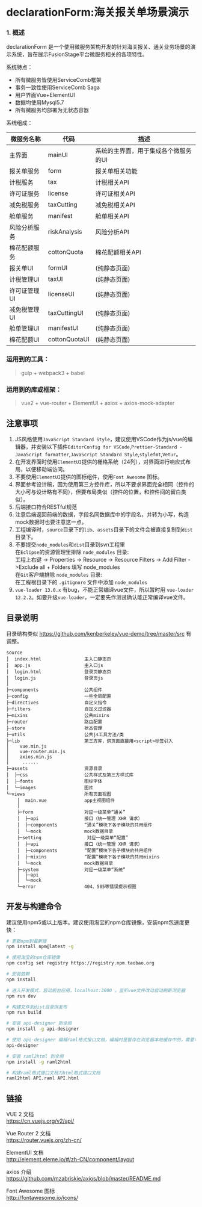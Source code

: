 # declarationForm:海关报关单场景演示

### 1. 概述
declarationForm 是一个使用微服务架构开发的针对海关报关、通关业务场景的演示系统，旨在展示FusionStage平台微服务相关的各项特性。

系统特点：
- 所有微服务皆使用ServiceComb框架
- 事务一致性使用ServiceComb Saga
- 用户界面Vue+ElementUI
- 数据均使用Mysql5.7
- 所有微服务均部署为无状态容器

系统组成：

|微服务名称  |代码         |描述                                |
|------------|-------------|------------------------------------|
|主界面      |mainUI       |系统的主界面，用于集成各个微服务的UI|
|报关单服务  |form         |报关单相关功能                      |
|计税服务    |tax          |计税相关API                         |
|许可证服务  |license      |许可证相关API                       |
|减免税服务  |taxCutting   |减免税相关API                       |
|舱单服务    |manifest     |舱单相关API                         |
|风险分析服务|riskAnalysis |风险分析API                         |
|棉花配额服务|cottonQuota  |棉花配额相关API                     |
|报关单UI    |formUI       |(纯静态页面)                        |
|计税管理UI  |taxUI        |(纯静态页面)                        |
|许可证管理UI|licenseUI    |(纯静态页面)                        |
|减免税管理UI|taxCuttingUI |(纯静态页面)                        |
|舱单管理UI  |manifestUI   |(纯静态页面)                        |
|棉花配额UI  |cottonQuotaUI|(纯静态页面)                        |


### 运用到的工具：
> gulp + webpack3 + babel 
### 运用到的库或框架：
> vue2 + vue-router + ElementUI + axios + axios-mock-adapter

## 注意事项
1. JS风格使用`JavaScript Standard Style`，建议使用VSCode作为js/vue的编辑器，并安装以下插件`EditorConfig for VSCode`,`Prettier-Standard - JavaScript formatter`,`JavaScript Standard Style`,`stylefmt`,`Vetur`。
1. 在开发界面时使用`ElementUI`提供的栅格系统（24列），对界面进行响应式布局，以便移动端访问。
1. 不要使用`ElementUI`提供的图标组件，使用`Font Awesome` 图标。
1. 界面参考设计稿，因为使用第三方控件库，所以不要求界面完全相同（控件的大小可与设计略有不同），但要布局类似（控件的位置，和控件间的留白类似）。
1. 后端接口符合RESTful规范
1. 注意后端返回前端的数据，字段名同数据库中的字段名，并转为小写，构造mock数据时也要注意这一点。
1. 工程编译时，`source`目录下的`lib`、`assets`目录下的文件会被直接复制到`dist`目录下。
1. 不要提交`node_modules`和`dist`目录到svn工程里  
在`Eclipse`的资源管理里排除 `node_modules` 目录:  
工程上右键 -> Properties -> Resource -> Resource Filters -> Add Filter ->Exclude all + Folders 填写 node_modules  
在`Git`客户端排除 `node_modules` 目录:  
在工程根目录下的 `.gitignore` 文件中添加 `node_modules`
1. `vue-loader 13.0.x` 有bug，不能正常编译vue文件，所以暂时用 `vue-loader 12.2.2`。如要升级`vue-loader`，一定要先作测试确认能正常编译vue文件。

## 目录说明
目录结构类似 https://github.com/kenberkeley/vue-demo/tree/master/src 有调整。

```
source
│  index.html                主入口静态页
│  app.js                    主入口js
│  login.html                登录页静态页
│  login.js                  登录页js
│  
├─components                 公共组件
├─config                     一些全局配置
├─directives                 自定义指令
├─filters                    自定义过滤器
├─mixins                     公共mixins
├─router                     路由配置
├─store                      状态管理
├─utils                      公共js工具方法/类
├─lib                        第三方库，供页面直接用<script>标签引入
│    vue.min.js
│    vue-router.min.js
│    axios.min.js
│     ......
├─assets                     资源目录
│  ├─css                     公共样式及第三方样式库
│  ├─fonts                   图标字体
│  └─images                  图片
└─views                      所有页面视图
    │  main.vue              app主视图组件
    │
    ├─form                   对应一级菜单“通关”
    │  ├─api                 接口（统一管理 XHR 请求）
    │  ├─components          “通关”模块下各子模块的共用组件
    │  └─mock                mock数据目录
    ├─setting                 对应一级菜单“配置”
    │  ├─api                 接口（统一管理 XHR 请求）
    │  ├─components          “配置”模块下各子模块的共用组件
    │  ├─mixins              “配置”模块下各子模块的共用mixins
    │  └─mock                mock数据目录
    ├─system                 对应一级菜单“系统”
    │  ├─api
    │  └─mock
    └─error                  404、505等错误提示视图
```

## 开发与构建命令
建议使用npm5或以上版本。建议使用淘宝的npm仓库镜像，安装npm包速度更快：

```bash
# 更新npm到最新版   
npm install npm@latest -g

# 使用淘宝的npm仓库镜像   
npm config set registry https://registry.npm.taobao.org

```

```bash
# 安装依赖   
npm install

# 进入开发模式，启动前台应用，localhost:3000 。监听vue文件改动自动刷新浏览器  
npm run dev

# 构建文件到dist目录供发布  
npm run build

```

```bash
# 安装 api-designer 到全局   
npm install -g api-designer

# 使用 api-designer 编辑raml格式接口文档，编辑时是暂存在浏览器本地缓存中的，需要导出或复制到工程根目录下API.raml文件
api-designer

# 安装 raml2html 到全局   
npm install -g raml2html

# 构建raml格式接口文档为html格式接口文档
raml2html API.raml API.html

```

## 链接
VUE 2 文档  
https://cn.vuejs.org/v2/api/  

Vue Router 2 文档  
https://router.vuejs.org/zh-cn/  

ElementUI 文档  
http://element.eleme.io/#/zh-CN/component/layout 

axios 介绍  
https://github.com/mzabriskie/axios/blob/master/README.md  

Font Awesome 图标  
http://fontawesome.io/icons/  
